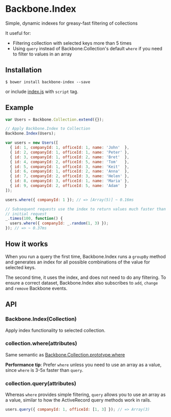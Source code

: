 # Backbone.Index

  Simple, dynamic indexes for greasy-fast filtering of collections

  It useful for:

  * Filtering collection with selected keys more than 5 times
  * Using `query` instead of Backbone.Collection's default `where` if you need
    to filter to values in an array

## Installation

    $ bower install backbone-index --save

  or include [index.js]() with `script` tag.

## Example

```js
var Users = Backbone.Collection.extend({});

// Apply Backbone.Index to Collection
Backbone.Index(Users);

var users = new Users([
  { id: 1, companyId: 1, officeId: 1, name: 'John'  },
  { id: 2, companyId: 1, officeId: 1, name: 'Peter' },
  { id: 3, companyId: 1, officeId: 2, name: 'Bret'  },
  { id: 4, companyId: 2, officeId: 5, name: 'Tom'   },
  { id: 5, companyId: 1, officeId: 3, name: 'Keit'  },
  { id: 6, companyId: 1, officeId: 2, name: 'Anna'  },
  { id: 7, companyId: 2, officeId: 3, name: 'Helen' },
  { id: 8, companyId: 3, officeId: 1, name: 'Maria' },
  { id: 9, companyId: 2, officeId: 5, name: 'Adam'  }
]);

users.where({ companyId: 1 }); // => [Array(5)] ~ 0.16ms

// Subsequent requests use the index to return values much faster than the
// initial request
_.times(100, function() {
  users.where({ companyId: _.random(1, 3) });
}); // => ~ 0.37ms
```

## How it works

  When you run a query the first time, Backbone.Index runs a `groupBy` method
  and generates an index for all possible combinations of the value for
  selected keys.

  The second time, it uses the index, and does not need to do any filtering.
  To ensure a correct dataset, Backbone.Index also subscribes to `add`,
  `change` and `remove` Backbone events.

## API

### Backbone.Index(Collection)

  Apply index functionality to selected collection.

### collection.where(attributes)

  Same semantic as [Backbone.Collection.prototype.where](http://documentcloud.github.io/backbone/#Collection-where)

  **Performance tip**: Prefer `where` unless you need to use an array as a
  value, since `where` is 3-5x faster than `query`.

### collection.query(attributes)

  Whereas `where` provides simple filtering, `query` allows you to use an array
  as a value, similar to how the ActiveRecord query methods work in rails.

 ```js
 users.query({ companyId: 1, officeId: [1, 3] }); // => Array(3)
 ```
